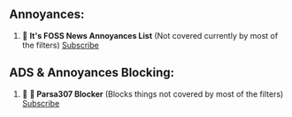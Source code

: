 ## **Annoyances:**
1. 🌟 **It's FOSS News Annoyances List** (Not covered currently by most of the filters) [Subscribe](https://subscribe.adblockplus.org/?location=https://raw.githubusercontent.com/Parsa307/filterlists/main/itsfoss-news-annoyances.txt&title=It%27s%20FOSS%20News%20Annoyances%20List)
## **ADS & Annoyances Blocking:**
1. 🌟 **🚫 Parsa307 Blocker** (Blocks things not covered by most of the filters) [Subscribe](https://subscribe.adblockplus.org/?location=https://raw.githubusercontent.com/Parsa307/filterlists/main/parsa307-blocker.txt&title=Parsa307%20Blocker)

